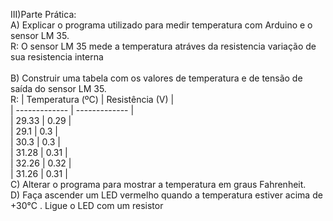 III)Parte Prática:<br />
A) Explicar o programa utilizado para medir temperatura com Arduino e o sensor LM 35.<br />
R: O sensor LM 35 mede a temperatura atráves da resistencia variação de sua resistencia interna<br />
<br />
B) Construir uma tabela com os valores de temperatura e de tensão de saída do sensor LM 35.<br />
R: | Temperatura (ºC)  | Resistência (V) |<br />
   | -------------     | -------------   |<br />
   | 29.33             | 0.29            |<br />
   | 29.1              | 0.3             |<br />
   | 30.3              | 0.3             |<br />
   | 31.28             | 0.31            |<br />
   | 32.26             | 0.32            |<br />
   | 31.26             | 0.31            |<br />
C) Alterar o programa para mostrar a temperatura em graus Fahrenheit.<br />
D) Faça ascender um LED vermelho quando a temperatura estiver acima de +30°C . Ligue o LED com um resistor<br />
